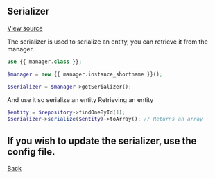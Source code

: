## Serializer

[View source]()

The serializer is used to serialize an entity, you can retrieve it from the manager.

```php
use {{ manager.class }};

$manager = new {{ manager.instance_shortname }}();

$serializer = $manager->getSerializer();

```

And use it so serialize an entity
Retrieving an entity

```php
$entity = $repository->findOneById(1);
$serializer->serialize($entity)->toArray(); // Returns an array

```

If you wish to update the serializer, use the config file.
---
[Back](index.md)